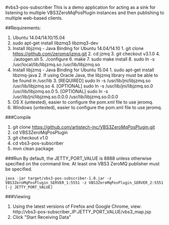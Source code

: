 #vbs3-pos-subscriber
This is a demo application for acting as a sink for listening to multiple VBS3ZeroMqPosPlugin instances and then publishing to multiple web-based clients.

##Requirements:
1. Ubuntu 14.04/14.10/15.04
  1. sudo apt-get install libzmq3 libzmq3-dev
  2. Install libjzmq - Java Binding for Ubuntu 14.04/14.10
    1. git clone https://github.com/zeromq/jzmq.git
    2. cd jzmq
    3. git checkout v3.1.0
    4. ./autogen.sh
    5. ./configure
    6. make
    7. sudo make install
    8. sudo ln -s /usr/local/lib/libjzmq.so /usr/lib/libjzmq.so
  3. Install libjzmq - Java Binding for Ubuntu 15.04
    1. sudo apt-get install libzmq-java
    2. If using Oracle Java, the libjzmq library must be able to be found in /usr/lib
    3. [REQUIRED] sudo ln -s /usr/lib/jni/libjzmq.so /usr/lib/libjzmq.so
    4. [OPTIONAL] sudo ln -s /usr/lib/jni/libjzmq.so.0 /usr/lib/libjzmq.so.0
    5. [OPTIONAL] sudo ln -s /usr/lib/jni/libjzmq.so.0.0.0 /usr/lib/libjzmq.so.0.0.0
 2. OS X (untested), easier to configure the pom.xml file to use jeromq.
 3. Windows (untested), easier to configure the pom.xml file to use jeromq.

###Compile
1. git clone https://github.com/artistech-inc/VBS3ZeroMqPosPlugin.git
2. cd VBS3ZeroMqPosPlugin
3. git checkout v1.0
4. cd vbs3-pos-subscriber
5. mvn clean package

###Run
By default, the JETTY_PORT_VALUE is 8888 unless otherwise specified on the command line. At least one VBS3 ZeroMQ publisher must be specified.
```shell
java -jar target/vbs3-pos-subscriber-1.0.jar -z VBS3ZeroMqPosPlugin_SERVER_1:5551 -z VBS3ZeroMqPosPlugin_SERVER_2:5551 [-j JETTY_PORT_VALUE]
```
###Viewing
 1. Using the latest versions of Firefox and Google Chrome, view: http://vbs3-pos-subscriber_IP:JETTY_PORT_VALUE/vbs3_map.jsp
 2. Click "Start Receiving Data"
